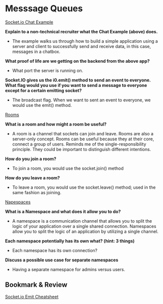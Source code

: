 # Messsage Queues

[Socket.io Chat Example](https://socket.io/get-started/chat/)

**Explain to a non-technical recruiter what the Chat Example (above) does.**

- The example walks us through how to build a simple application using a server and client to successfully send and receive data, in this case, messages in a chatbox.

**What proof of life are we getting on the backend from the above app?**

- What port the server is running on.

**Socket.IO gives us the i0.emit() method to send an event to everyone. What flag would you use if you want to send a message to everyone except for a certain emitting socket?**

- The broadcast flag. When we want to sent an event to everyone, we would use the emit() method.

[Rooms](https://socket.io/docs/v4/rooms)

**What is a room and how might a room be useful?**

- A room is a channel that sockets can join and leave. Rooms are also a server-only concept. Rooms can be useful because they at their core, connect a group of users. Reminds me of the single-responsibility principle. They could be important to distinguish different intentions.

**How do you join a room?**

- To join a room, you would use the socket.join() method

**How do you leave a room?**

- To leave a room, you would use the socket.leave() method; used in the same fashion as joining.

[Napespaces](https://socket.io/docs/v4/namespaces/)

**What is a Namespace and what does it allow you to do?**

- A namespace is a communication channel that allows you to split the logic of your application over a single shared connection. Namespaces allow you to split the logic of an application by utilizing a single channel.

**Each namespace potentially has its own what? (hint: 3 things)**

- Each namespace has its own connection?

**Discuss a possible use case for separate namespaces**

- Having a separate namespace for admins versus users.

## Bookmark & Review

[Socket.io Emit Cheatsheet](https://socket.io/docs/v4/emit-cheatsheet/)